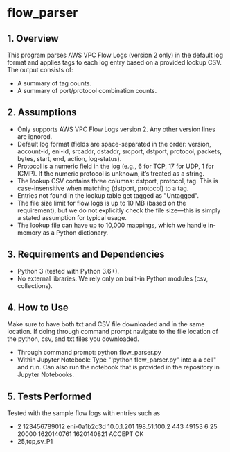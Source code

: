 # flow_parser
## 1. Overview
This program parses AWS VPC Flow Logs (version 2 only) in the default log format and applies tags to each log entry based on a provided lookup CSV. The output consists of:
* A summary of tag counts.
* A summary of port/protocol combination counts.
## 2. Assumptions
* Only supports AWS VPC Flow Logs version 2. Any other version lines are ignored.
* Default log format (fields are space-separated in the order: version, account-id, eni-id, srcaddr, dstaddr, srcport, dstport, protocol, packets, bytes, start, end, action, log-status).
* Protocol is a numeric field in the log (e.g., 6 for TCP, 17 for UDP, 1 for ICMP). If the numeric protocol is unknown, it’s treated as a string.
* The lookup CSV contains three columns: dstport, protocol, tag. This is case-insensitive when matching (dstport, protocol) to a tag.
* Entries not found in the lookup table get tagged as "Untagged".
* The file size limit for flow logs is up to 10 MB (based on the requirement), but we do not explicitly check the file size—this is simply a stated assumption for typical usage.
* The lookup file can have up to 10,000 mappings, which we handle in-memory as a Python dictionary.
## 3. Requirements and Dependencies
* Python 3 (tested with Python 3.6+).
* No external libraries. We rely only on built-in Python modules (csv, collections).
## 4. How to Use
Make sure to have both txt and CSV file downloaded and in the same location.
If doing through command prompt navigate to the file location of the python, csv, and txt files you downloaded.
* Through command prompt: python flow_parser.py
* Within Jupyter Notebook: Type "!python flow_parser.py" into a a cell" and run. Can also run the notebook that is provided in the repository in Jupyter Notebooks.
## 5. Tests Performed
Tested with the sample flow logs with entries such as 
* 2 123456789012 eni-0a1b2c3d 10.0.1.201 198.51.100.2 443 49153 6 25 20000 1620140761 1620140821 ACCEPT OK
* 25,tcp,sv_P1
